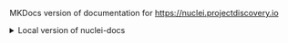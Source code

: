 MKDocs version of documentation for https://nuclei.projectdiscovery.io

<details>
<summary>Local version of nuclei-docs</summary>

#### Running self-hosted version of nuclei-docs

```
mkdocs serve
```

Self-hosted application will be served at http://127.0.0.1:8000

#### Publish changes on github pages

```
mkdocs gh-deploy
```

*Note:- mkdocs uses python3.x*

</details>
